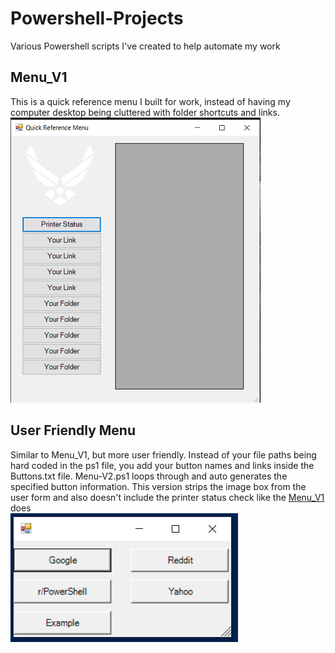 # Powershell-Projects
Various Powershell scripts I've created to help automate my work

## Menu_V1
This is a quick reference menu I built for work, instead of having my computer desktop being cluttered with folder shortcuts and links. </br>
![Menu Screenshot](screen-1.png)

## User Friendly Menu
Similar to Menu_V1, but more user friendly.  Instead of your file paths being hard coded in the ps1 file, you add your button names and links inside the Buttons.txt file.  Menu-V2.ps1 loops through and auto generates the specified button information.  This version strips the image box from the user form and also doesn't include the printer status check like the [Menu_V1](Powershell-Projects/Menu-V1/Main_Menu.ps1) does <br />
![User Friendly Menu Screenshot](screen-2.png)
